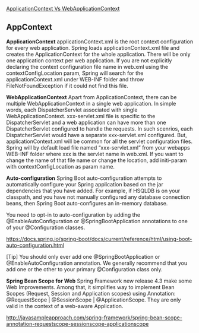 
[ApplicationContext Vs WebApplicationContext](#appContext)

## AppContext

**ApplicationContext** applicationContext.xml is the root context configuration for every web application. Spring loads applicationContext.xml file and creates the ApplicationContext for the whole application. There will be only one application context per web application. If you are not explicitly declaring the context configuration file name in web.xml using the contextConfigLocation param, Spring will search for the applicationContext.xml under WEB-INF folder and throw FileNotFoundException if it could not find this file.


**WebApplicationContext** Apart from ApplicationContext, there can be multiple WebApplicationContext in a single web application. In simple words, each DispatcherServlet associated with single WebApplicationContext. xxx-servlet.xml file is specific to the DispatcherServlet and a web application can have more than one DispatcherServlet configured to handle the requests. In such scenrios, each DispatcherServlet would have a separate xxx-servlet.xml configured. But, applicationContext.xml will be common for all the servlet configuration files. Spring will by default load file named “xxx-servlet.xml” from your webapps WEB-INF folder where xxx is the servlet name in web.xml. If you want to change the name of that file name or change the location, add initi-param with contextConfigLocation as param name.

**Auto-configuration**
Spring Boot auto-configuration attempts to automatically configure your Spring application based on the jar dependencies that you have added. For example, if HSQLDB is on your classpath, and you have not manually configured any database connection beans, then Spring Boot auto-configures an in-memory database.

You need to opt-in to auto-configuration by adding the @EnableAutoConfiguration or @SpringBootApplication annotations to one of your @Configuration classes.


https://docs.spring.io/spring-boot/docs/current/reference/html/using-boot-auto-configuration.html


[Tip]
You should only ever add one @SpringBootApplication or @EnableAutoConfiguration annotation. We generally recommend that you add one or the other to your primary @Configuration class only.


**Spring Bean Scope for Web**
Spring Framework new release 4.3 make some Web Improvements. Among that, it simplifies way to implement Bean Scopes (Request, Session and Application scopes) using Annotation: @RequestScope | @SessionScope | @ApplicationScope. They are only valid in the context of a web-aware Application.

http://javasampleapproach.com/spring-framework/spring-bean-scope-annotation-requestscope-sessionscope-applicationscope




